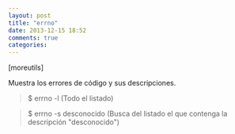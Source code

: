 ```yaml
---
layout: post
title: "errno"
date: 2013-12-15 18:52
comments: true
categories: 
---
```

[moreutils]

Muestra los errores de código y sus descripciones.

>$ errno -l (Todo el listado)

>$ errno -s desconocido (Busca del listado el que contenga la descripción "desconocido")

